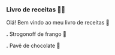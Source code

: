 

### Livro de receitas :woman_cook:

Olá! Bem vindo ao meu livro de receitas :wave:

**.** Strogonoff de frango :poultry_leg:

**.** Pavê de chocolate :chocolate_bar:



###  



